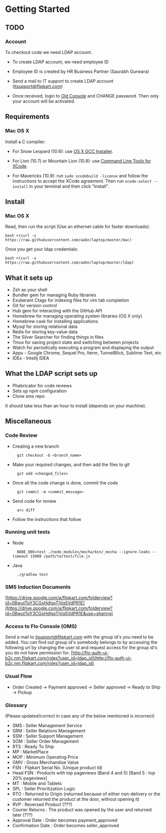 Getting Started
===============

TODO
----
### Account
To checkout code we need LDAP account.

* To create LDAP account, we need employee ID

* Employee ID is created by HR Business Partner (Saurabh Gurwara)

* Send a mail to IT support to create LDAP account (itsupport@flipkart.com)

* Once received, login to [Old Console](https://old-console.nm.flipkart.com/console/login) and CHANGE password. Then only your account will be activated.


Requirements
------------

### Mac OS X

Install a C compiler:

* For Snow Leopard (10.6): use [OS X GCC
Installer](https://github.com/kennethreitz/osx-gcc-installer/).

* For Lion (10.7) or Mountain Lion (10.8): use [Command Line Tools for
XCode](https://developer.apple.com/downloads/index.action).

* For Mavericks (10.9): run `sudo xcodebuild -license` and follow the instructions
to accept the XCode agreement.  Then run `xcode-select --install` in your
terminal and then click "Install".

Install
-------

### Mac OS X

Read, then run the script (Use an ethernet cable for faster downloads):

    bash <(curl -s https://raw.githubusercontent.com/aakn/laptop/master/mac)

Once you get your ldap credentials:

    bash <(curl -s https://raw.githubusercontent.com/aakn/laptop/master/ldap)

What it sets up
---------------

* Zsh as your shell
* Bundler gem for managing Ruby libraries
* Exuberant Ctags for indexing files for vim tab completion
* Git for version control
* Hub gem for interacting with the GitHub API
* Homebrew for managing operating system libraries (OS X only)
* Homebrew cask for installing applications
* Mysql for storing relational data
* Redis for storing key-value data
* The Silver Searcher for finding things in files
* Tmux for saving project state and switching between projects
* Watch for periodically executing a program and displaying the output
* Apps - Google Chrome, Sequel Pro, Iterm, TunnelBlick, Sublime Text, etc
* IDEs - Intellij IDEA

What the LDAP script sets up
----------------------------

* Phabricator for code reviews
* Sets up npm configuration
* Clone sms repo


It should take less than an hour to install (depends on your machine).


Miscellaneous
-------------

### Code Review

* Creating a new branch

	    git checkout -b <branch_name>

* Make your required changes, and then add the files to git

    	git add <changed_files>

* Once all the code change is done, commit the code

	    git commit -m <commit_message>

* Send code for review
    
    	arc diff

* Follow the instructions that follow

### Running unit tests

* Node

		NODE_ENV=test ./node_modules/mocha/bin/_mocha --ignore-leaks --timeout 15000 /path/to/test/file.js
		
* Java
		
		./gradlew test
	
### SMS Induction Documents

[https://drive.google.com/a/flipkart.com/folderview?id=0BwutTpY3CGxHdlgxTjVqSVdPR1E](https://drive.google.com/a/flipkart.com/folderview?id=0BwutTpY3CGxHdlgxTjVqSVdPR1E&usp=sharing)


### Access to Flo Console (OMS)

Send a mail to itsupport@flipkart.com with the group id's you need to be added. You can find out group id's somebody belongs to by accessing the following url by changing the user id and request access for the group id's you do not have permission for. [http://flo-auth-ui-b2c.nm.flipkart.com/roles?user_id=ldap_id](http://flo-auth-ui-b2c.nm.flipkart.com/roles?user_id=ldap_id)


### Usual Flow

* Order Created -> Payment approved -> Seller approved -> Ready to Ship -> Pickup

### Glossary

(Please updated/correct in case any of the below mentioned is incorrect)

* SMS : Seller Management Service
* SRM : Seller Relations Management
* SSM : Seller Support Management
* SOM : Seller Order Management
* RTS : Ready To Ship
* MP : MarketPlace
* MOP : Minimum Operating Price
* GMV : Gross Merchandise Value
* FSN : Flipkart Serial No. (Unique product Id)
* Head FSN : Products with top pageviews (Band 4 and 5) [Band 5 : top 20% pageviews]
* MT : Mobile and Tablets
* SPL : Seller Prioritization Logic
* RTO : Returned to Origin (returned because of either non-delivery or the customer returned the product at the door, without opening it)
* RVP : Reversed Product (???)
* Courier Returns : The product was opened by the user and returned later (???)
* Approval Date : Order becomes payment_approved
* Confirmation Date : Order becomes seller_approved

